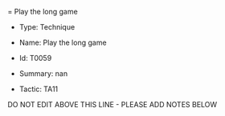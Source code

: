 = Play the long game

* Type: Technique

* Name: Play the long game

* Id: T0059

* Summary: nan

* Tactic: TA11

DO NOT EDIT ABOVE THIS LINE - PLEASE ADD NOTES BELOW
